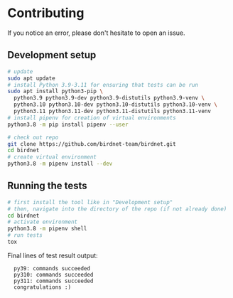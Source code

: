 # Contributing

If you notice an error, please don't hesitate to open an issue.

## Development setup

```sh
# update
sudo apt update
# install Python 3.9-3.11 for ensuring that tests can be run
sudo apt install python3-pip \
  python3.9 python3.9-dev python3.9-distutils python3.9-venv \
  python3.10 python3.10-dev python3.10-distutils python3.10-venv \
  python3.11 python3.11-dev python3.11-distutils python3.11-venv
# install pipenv for creation of virtual environments
python3.8 -m pip install pipenv --user

# check out repo
git clone https://github.com/birdnet-team/birdnet.git
cd birdnet
# create virtual environment
python3.8 -m pipenv install --dev
```

## Running the tests

```sh
# first install the tool like in "Development setup"
# then, navigate into the directory of the repo (if not already done)
cd birdnet
# activate environment
python3.8 -m pipenv shell
# run tests
tox
```

Final lines of test result output:

```log
  py39: commands succeeded
  py310: commands succeeded
  py311: commands succeeded
  congratulations :)
```
